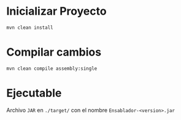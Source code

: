 # Inicializar Proyecto

```bash
mvn clean install
```

# Compilar cambios
```bash
mvn clean compile assembly:single
```

# Ejecutable
Archivo `JAR` en `./target/` con el nombre `Ensablador-<version>.jar`


